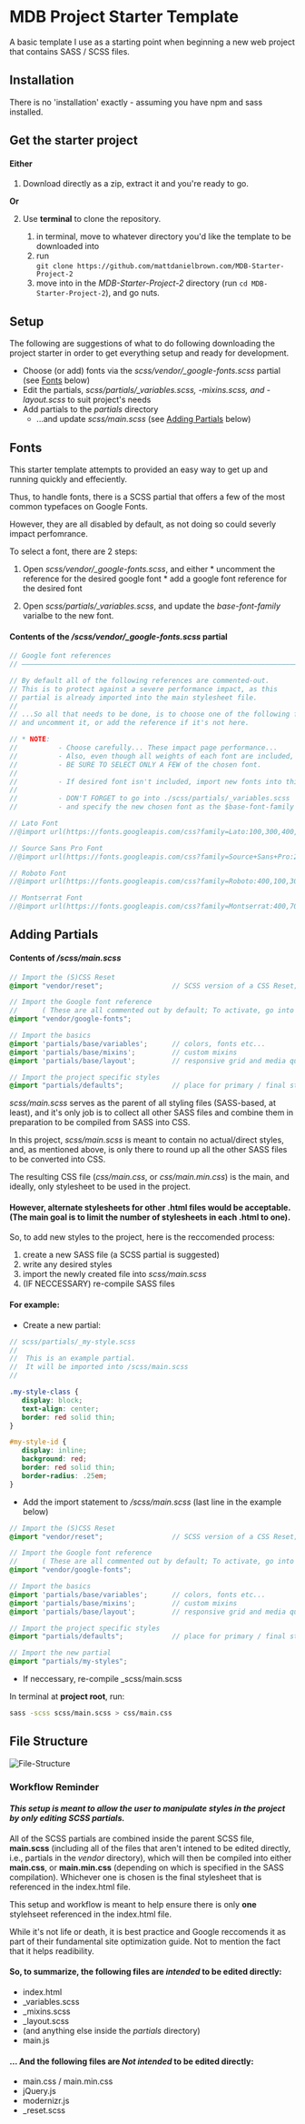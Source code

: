MDB Project Starter Template
=========

A basic template I use as a starting point when beginning a new web project that contains SASS / SCSS files.

## Installation

There is no 'installation' exactly - assuming you have npm and sass installed.

## Get the starter project

#### Either

1. Download directly as a zip, extract it and you're ready to go.  

  **Or**

2. Use __terminal__ to clone the repository.  

    1. in terminal, move to whatever directory you'd like the template to be downloaded into  
    2. run  
            `git clone https://github.com/mattdanielbrown.com/MDB-Starter-Project-2   `   
    3. move into in the _MDB-Starter-Project-2_ directory (run `cd MDB-Starter-Project-2`), and go nuts.

## Setup

The following are suggestions of what to do following downloading the project starter in order to get everything setup and ready for development.

  * Choose (or add) fonts via the *scss/vendor/_google-fonts.scss* partial (see [Fonts](https://github.com/mattdanielbrown/MDB-Starter-Project-2/blob/master/README.md#fonts) below)
  * Edit the partials, *scss/partials/_variables.scss, -mixins.scss, and -layout.scss* to suit project's needs
  * Add partials to the *partials* directory
    * ...and update *scss/main.scss* (see [Adding Partials](https://github.com/mattdanielbrown/MDB-Starter-Project-2/blob/master/README.md#adding-partials) below)


## Fonts

This starter template attempts to provided an easy way to get up and running quickly and effeciently.

Thus, to handle fonts, there is a SCSS partial that offers a few of the most common typefaces on Google Fonts.

However, they are all disabled by default, as not doing so could severly impact perfomrance.

To select a font, there are 2 steps:

  1. Open *scss/vendor/_google-fonts.scss*, and either
    * uncomment the reference for the desired google font
    * add a google font reference for the desired font
  
  2. Open *scss/partials/_variables.scss*, and update the *base-font-family* varialbe to the new font.
  
#### Contents of the */scss/vendor/_google-fonts.scss* partial

```scss
// Google font references
// –––––––––––––––––––––––––––––––––––––––––––––––––––––––––––––––––––––––––––––––––––––––––––––

// By default all of the following references are commented-out.
// This is to protect against a severe performance impact, as this
// partial is already imported into the main stylesheet file.
//
// ...So all that needs to be done, is to choose one of the following fonts,
// and uncomment it, or add the reference if it's not here.

// * NOTE:
//          - Choose carefully... These impact page performance...
//          - Also, even though all weights of each font are included,
//          - BE SURE TO SELECT ONLY A FEW of the chosen font.
//
//          - If desired font isn't included, import new fonts into this file.
//
//          - DON'T FORGET to go into ./scss/partials/_variables.scss
//          - and specify the new chosen font as the $base-font-family variable.

// Lato Font
//@import url(https://fonts.googleapis.com/css?family=Lato:100,300,400,700,900);

// Source Sans Pro Font
//@import url(https://fonts.googleapis.com/css?family=Source+Sans+Pro:200,300,400,600,700,900);

// Roboto Font
//@import url(https://fonts.googleapis.com/css?family=Roboto:400,100,300,500,700,900);

// Montserrat Font
//@import url(https://fonts.googleapis.com/css?family=Montserrat:400,700);
```

## Adding Partials

#### Contents of _/scss/main.scss_
```scss
// Import the (S)CSS Reset
@import "vendor/reset";                 // SCSS version of a CSS Reset; customized version of Meyer's CSS Reset

// Import the Google font reference
//      ( These are all commented out by default; To activate, go into the file and uncomment desired font. )
@import "vendor/google-fonts";

// Import the basics
@import 'partials/base/variables';      // colors, fonts etc...
@import 'partials/base/mixins';         // custom mixins
@import 'partials/base/layout';         // responsive grid and media queries

// Import the project specific styles
@import "partials/defaults";            // place for primary / final styling and overrides
```

_scss/main.scss_ serves as the parent of all styling files (SASS-based, at least), and it's only job is to collect all other SASS files and combine them in preparation to be compiled from SASS into CSS.

In this project, _scss/main.scss_ is meant to contain no actual/direct styles, and, as mentioned above, is only there to round up all the other SASS files to be converted into CSS. 

The resulting CSS file (_css/main.css_, or _css/main.min.css_) is the main, and ideally, only stylesheet to be used in the project.

#### However, alternate stylesheets for other .html files would be acceptable. (The main goal is to limit the number of stylesheets in each .html to one).

So, to add new styles to the project, here is the reccomended process:

 1. create a new SASS file (a SCSS partial is suggested)
 2. write any desired styles
 3. import the newly created file into _scss/main.scss_
 4. (IF NECCESSARY) re-compile SASS files
 
 #### For example:
 
 * Create a new partial:  
 
 ```scss
 // scss/partials/_my-style.scss
 //
 //  This is an example partial.
 //  It will be imported into /scss/main.scss
 //
 
 .my-style-class {
    display: block;
    text-align: center;
    border: red solid thin;
 }
 
 #my-style-id {
    display: inline;
    background: red;
    border: red solid thin;
    border-radius: .25em;
 }
```  

 * Add the import statement to _/scss/main.scss_ (last line in the example below)
 
 ```scss
// Import the (S)CSS Reset
@import "vendor/reset";                 // SCSS version of a CSS Reset; customized version of Meyer's CSS Reset

// Import the Google font reference
//      ( These are all commented out by default; To activate, go into the file and uncomment desired font. )
@import "vendor/google-fonts";

// Import the basics
@import 'partials/base/variables';      // colors, fonts etc...
@import 'partials/base/mixins';         // custom mixins
@import 'partials/base/layout';         // responsive grid and media queries

// Import the project specific styles
@import "partials/defaults";            // place for primary / final styling and overrides

// Import the new partial
@import "partials/my-styles";
```

* If neccessary, re-compile _scss/main.scss

 In terminal at **project root**, run:
 ```bash
 sass -scss scss/main.scss > css/main.css
 ```
 

## File Structure

![File-Structure](https://raw.githubusercontent.com/mattdanielbrown/MDB-Starter-Project-2/master/img/FileStructure.png)

### Workflow Reminder

#### *This setup is meant to allow the user to manipulate styles in the project by __only__ editing SCSS partials.*

All of the SCSS partials are combined inside the parent SCSS file, **main.scss** (including all of the files that aren't intened to be edited directly, i.e., partials in the _vendor_ directory), which will then be compiled into either **main.css**, or **main.min.css** (depending on which is specified in the SASS compilation). Whichever one is chosen is the final stylesheet that is referenced in the index.html file.

This setup and workflow is meant to help ensure there is only **one** stylehseet referenced in the index.html file.

While it's not life or death, it is best practice and Google reccomends it as part of their fundamental site optimization guide. Not to mention the fact that it helps readibility.

#### So, to summarize, the following files are *__intended__* to be edited directly:

* index.html
* _variables.scss
* _mixins.scss
* _layout.scss
* (and anything else inside the _partials_ directory)
* main.js

#### ... And the following files are *__Not__* *__intended__* to be edited directly:

* main.css / main.min.css
* jQuery.js
* modernizr.js
* _reset.scss
